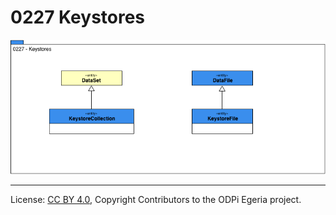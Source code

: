 <!-- SPDX-License-Identifier: CC-BY-4.0 -->
<!-- Copyright Contributors to the ODPi Egeria project. -->

# 0227 Keystores

![UML](0227-Keystores.png)



----
License: [CC BY 4.0](https://creativecommons.org/licenses/by/4.0/),
Copyright Contributors to the ODPi Egeria project.

